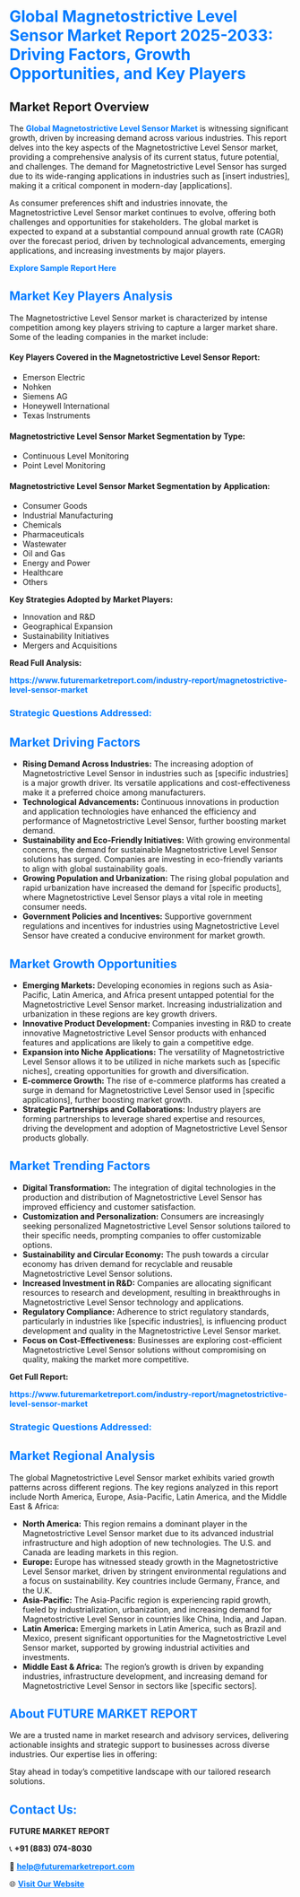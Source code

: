 <h1 style="color: #007BFF;">Global Magnetostrictive Level Sensor Market Report 2025-2033: Driving Factors, Growth Opportunities, and Key Players</h1>

<section id="overview">
<h2>Market Report Overview</h2>
<p>The <a href="https://www.futuremarketreport.com/industry-report/magnetostrictive-level-sensor-market" style="color: #007BFF; text-decoration: none;"><strong>Global Magnetostrictive Level Sensor Market</strong></a> is witnessing significant growth, driven by increasing demand across various industries. This report delves into the key aspects of the Magnetostrictive Level Sensor market, providing a comprehensive analysis of its current status, future potential, and challenges. The demand for Magnetostrictive Level Sensor has surged due to its wide-ranging applications in industries such as [insert industries], making it a critical component in modern-day [applications].</p>
<p>As consumer preferences shift and industries innovate, the Magnetostrictive Level Sensor market continues to evolve, offering both challenges and opportunities for stakeholders. The global market is expected to expand at a substantial compound annual growth rate (CAGR) over the forecast period, driven by technological advancements, emerging applications, and increasing investments by major players.</p>
</section>

<section id="overview">
<p><a href="https://www.futuremarketreport.com/request-sample/reportId=75973" style="color: #007BFF; text-decoration: none;"><strong>Explore Sample Report Here</strong></a></p>
</section>

<section id="key-players">
<h2 style="color: #007BFF;">Market Key Players Analysis</h2>
<p>The Magnetostrictive Level Sensor market is characterized by intense competition among key players striving to capture a larger market share. Some of the leading companies in the market include:</p>
<h4>Key Players Covered in the Magnetostrictive Level Sensor Report:</h4>
<ul><li>Emerson Electric</li><li>Nohken</li><li>Siemens AG</li><li>Honeywell International</li><li>Texas Instruments</li></ul>
<h4>Magnetostrictive Level Sensor Market Segmentation by Type:</h4>
<ul><li>Continuous Level Monitoring</li><li>Point Level Monitoring</li></ul>

<h4>Magnetostrictive Level Sensor Market Segmentation by Application:</h4>
<ul><li>Consumer Goods</li><li>Industrial Manufacturing</li><li>Chemicals</li><li>Pharmaceuticals</li><li>Wastewater</li><li>Oil and Gas</li><li>Energy and Power</li><li>Healthcare</li><li>Others</li></ul>
<p><strong>Key Strategies Adopted by Market Players:</strong></p>
<ul>
<li>Innovation and R&D</li>
<li>Geographical Expansion</li>
<li>Sustainability Initiatives</li>
<li>Mergers and Acquisitions</li>
</ul>
</section>

<section>
<p><strong>Read Full Analysis: </strong></p><a href="https://www.futuremarketreport.com/industry-report/magnetostrictive-level-sensor-market" style="color: #007BFF; text-decoration: none;"><strong>https://www.futuremarketreport.com/industry-report/magnetostrictive-level-sensor-market</strong></a>
<h3 style="color: #007BFF;">Strategic Questions Addressed:</h3>
</section>

<section id="driving-factors">
<h2 style="color: #007BFF;">Market Driving Factors</h2>
<ul>
<li><strong>Rising Demand Across Industries:</strong> The increasing adoption of Magnetostrictive Level Sensor in industries such as [specific industries] is a major growth driver. Its versatile applications and cost-effectiveness make it a preferred choice among manufacturers.</li>
<li><strong>Technological Advancements:</strong> Continuous innovations in production and application technologies have enhanced the efficiency and performance of Magnetostrictive Level Sensor, further boosting market demand.</li>
<li><strong>Sustainability and Eco-Friendly Initiatives:</strong> With growing environmental concerns, the demand for sustainable Magnetostrictive Level Sensor solutions has surged. Companies are investing in eco-friendly variants to align with global sustainability goals.</li>
<li><strong>Growing Population and Urbanization:</strong> The rising global population and rapid urbanization have increased the demand for [specific products], where Magnetostrictive Level Sensor plays a vital role in meeting consumer needs.</li>
<li><strong>Government Policies and Incentives:</strong> Supportive government regulations and incentives for industries using Magnetostrictive Level Sensor have created a conducive environment for market growth.</li>
</ul>
</section>

<section id="growth-opportunities">
<h2 style="color: #007BFF;">Market Growth Opportunities</h2>
<ul>
<li><strong>Emerging Markets:</strong> Developing economies in regions such as Asia-Pacific, Latin America, and Africa present untapped potential for the Magnetostrictive Level Sensor market. Increasing industrialization and urbanization in these regions are key growth drivers.</li>
<li><strong>Innovative Product Development:</strong> Companies investing in R&D to create innovative Magnetostrictive Level Sensor products with enhanced features and applications are likely to gain a competitive edge.</li>
<li><strong>Expansion into Niche Applications:</strong> The versatility of Magnetostrictive Level Sensor allows it to be utilized in niche markets such as [specific niches], creating opportunities for growth and diversification.</li>
<li><strong>E-commerce Growth:</strong> The rise of e-commerce platforms has created a surge in demand for Magnetostrictive Level Sensor used in [specific applications], further boosting market growth.</li>
<li><strong>Strategic Partnerships and Collaborations:</strong> Industry players are forming partnerships to leverage shared expertise and resources, driving the development and adoption of Magnetostrictive Level Sensor products globally.</li>
</ul>
</section>

<section id="trending-factors">
<h2 style="color: #007BFF;">Market Trending Factors</h2>
<ul>
<li><strong>Digital Transformation:</strong> The integration of digital technologies in the production and distribution of Magnetostrictive Level Sensor has improved efficiency and customer satisfaction.</li>
<li><strong>Customization and Personalization:</strong> Consumers are increasingly seeking personalized Magnetostrictive Level Sensor solutions tailored to their specific needs, prompting companies to offer customizable options.</li>
<li><strong>Sustainability and Circular Economy:</strong> The push towards a circular economy has driven demand for recyclable and reusable Magnetostrictive Level Sensor solutions.</li>
<li><strong>Increased Investment in R&D:</strong> Companies are allocating significant resources to research and development, resulting in breakthroughs in Magnetostrictive Level Sensor technology and applications.</li>
<li><strong>Regulatory Compliance:</strong> Adherence to strict regulatory standards, particularly in industries like [specific industries], is influencing product development and quality in the Magnetostrictive Level Sensor market.</li>
<li><strong>Focus on Cost-Effectiveness:</strong> Businesses are exploring cost-efficient Magnetostrictive Level Sensor solutions without compromising on quality, making the market more competitive.</li>
</ul>
</section>

<section>
<p><strong>Get Full Report: </strong></p><a href="https://www.futuremarketreport.com/industry-report/magnetostrictive-level-sensor-market" style="color: #007BFF; text-decoration: none;"><strong>https://www.futuremarketreport.com/industry-report/magnetostrictive-level-sensor-market</strong></a>
<h3 style="color: #007BFF;">Strategic Questions Addressed:</h3>
</section>


<section id="regional-analysis">
<h2 style="color: #007BFF;">Market Regional Analysis</h2>
<p>The global Magnetostrictive Level Sensor market exhibits varied growth patterns across different regions. The key regions analyzed in this report include North America, Europe, Asia-Pacific, Latin America, and the Middle East & Africa:</p>
<ul>
<li><strong>North America:</strong> This region remains a dominant player in the Magnetostrictive Level Sensor market due to its advanced industrial infrastructure and high adoption of new technologies. The U.S. and Canada are leading markets in this region.</li>
<li><strong>Europe:</strong> Europe has witnessed steady growth in the Magnetostrictive Level Sensor market, driven by stringent environmental regulations and a focus on sustainability. Key countries include Germany, France, and the U.K.</li>
<li><strong>Asia-Pacific:</strong> The Asia-Pacific region is experiencing rapid growth, fueled by industrialization, urbanization, and increasing demand for Magnetostrictive Level Sensor in countries like China, India, and Japan.</li>
<li><strong>Latin America:</strong> Emerging markets in Latin America, such as Brazil and Mexico, present significant opportunities for the Magnetostrictive Level Sensor market, supported by growing industrial activities and investments.</li>
<li><strong>Middle East & Africa:</strong> The region’s growth is driven by expanding industries, infrastructure development, and increasing demand for Magnetostrictive Level Sensor in sectors like [specific sectors].</li>
</ul>
</section>

<footer>
<h2 style="color: #007BFF;">About FUTURE MARKET REPORT</h2>
<p>We are a trusted name in market research and advisory services, delivering actionable insights and strategic support to businesses across diverse industries. Our expertise lies in offering:</p>

<p>Stay ahead in today’s competitive landscape with our tailored research solutions.</p>

<h2 style="color: #007BFF;">Contact Us:</h2>
<p><strong>FUTURE MARKET REPORT</strong></p>
<p>📞 <strong>+91 (883) 074-8030</strong></p>
<p>📧 <strong><a href="mailto:help@futuremarketreport.com" style="color: #007BFF;">help@futuremarketreport.com</a></strong></p>
<p>🌐 <strong><a href="https://www.futuremarketreport.com/" style="color: #007BFF;">Visit Our Website</a></strong></p>
</footer>